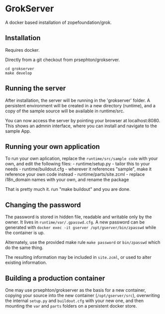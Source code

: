# GrokServer
A docker based installation of zopefoundation/grok.

## Installation
Requires docker.

Directly from a git checkout from prsephton/grokserver.
```
cd grokserver
make develop
```

## Running the server
After installation, the server will be running in the 'grokserver' folder.  A persistent environment will be created in a 
new directory (runtime), and a copy of the sample source will be available in runtime/src.

You can now access the server by pointing your browser at localhost:8080.  This shows an admnin interface, where you can
install and navigate to the sample App.

## Running your own application
To run your own aplication, replace the `runtime/src/sample code` with your own, and edit the following files:
	-	runtime/setup.py                  - tailor this to your needs
	-	runtime/buildout.cfg              - wherever it references "sample", make it reference your own code instead
	-	runtime/parts/site.zcml           - replace i18n_domain names with your own, and rename the package
	
That is pretty much it.  run "make buildout" and you are done.
	
## Changing the password
The password is stored in hidden file, readable and writable only by the owner. It lives in `runtime/var/.gpasswd.cfg`.
A new password can be generated with `docker exec -it gserver /opt/gserver/bin/zpasswd` while the container is up.

Alternately, use the provided make rule `make password` or `bin/zpasswd` which do the same thing.

The resulting information may be included in `site.zcml`, or used to alter existing information.

## Building a production container
One may use prsephton/grokserver as the basis for a new container, copying your source into the new container (`/opt/gserver/src`),
overwriting the internal `setup.py` and `buildout.cfg` with your new one, and then mounting 
the `var` and `parts` folders on a persistent docker store.

